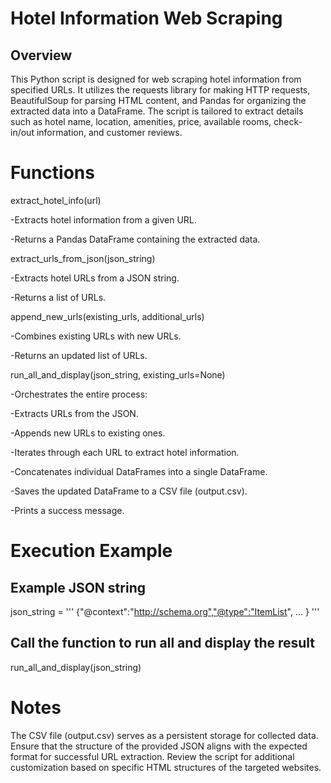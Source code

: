 # Hotel Information Web Scraping
## Overview
This Python script is designed for web scraping hotel information from specified URLs. It utilizes the requests library for making HTTP requests, BeautifulSoup for parsing HTML content, and Pandas for organizing the extracted data into a DataFrame. The script is tailored to extract details such as hotel name, location, amenities, price, available rooms, check-in/out information, and customer reviews.


# Functions
extract_hotel_info(url)

-Extracts hotel information from a given URL.

-Returns a Pandas DataFrame containing the extracted data.

extract_urls_from_json(json_string)

-Extracts hotel URLs from a JSON string.

-Returns a list of URLs.

append_new_urls(existing_urls, additional_urls)

-Combines existing URLs with new URLs.

-Returns an updated list of URLs.

run_all_and_display(json_string, existing_urls=None)

-Orchestrates the entire process:

-Extracts URLs from the JSON.

-Appends new URLs to existing ones.

-Iterates through each URL to extract hotel information.

-Concatenates individual DataFrames into a single DataFrame.

-Saves the updated DataFrame to a CSV file (output.csv).

-Prints a success message.


# Execution Example
## Example JSON string
json_string = '''
{"@context":"http://schema.org","@type":"ItemList", ... }
'''

## Call the function to run all and display the result
run_all_and_display(json_string)

# Notes
The CSV file (output.csv) serves as a persistent storage for collected data.
Ensure that the structure of the provided JSON aligns with the expected format for successful URL extraction.
Review the script for additional customization based on specific HTML structures of the targeted websites.
